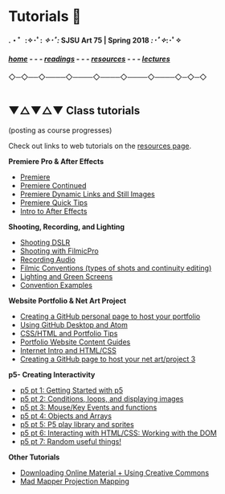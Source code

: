 
# Tutorials 📝

#### .・゜:✧･ﾟ: *✧･ﾟ:* SJSU Art 75 | Spring 2018 *:･ﾟ✧*:･ﾟ✧

#### ***[home](..) - - - [readings](../readings) - - - [resources](/resources) - - - [lectures](/..lectures)***
 ◇─◇──◇────◇────◇────◇────◇────◇─◇─◇
 <br> <br>

## ▼△▼△▼ Class tutorials

(posting as course progresses)

Check out links to web tutorials on the [resources page](../resources).


**Premiere Pro & After Effects**
* [Premiere](01_Premiere)
* [Premiere Continued](01b_PremiereContinued)
* [Premiere Dynamic Links and Still Images](01c_PremiereDynamicLinks)
* [Premiere Quick Tips](01d_PremiereQuickTips)
* [Intro to After Effects](01e_afterEffects)

**Shooting, Recording, and Lighting**
* [Shooting DSLR](02a_shootingDSLR)
* [Shooting with FilmicPro](02b_shootingFilmicPro)
* [Recording Audio](02c_recordingAudio)
* [Filmic Conventions (types of shots and continuity editing)](02d_filmicConventions)
* [Lighting and Green Screens](02f_lightingAndGreenScreen)
* [Convention Examples](02e_ConventionExamples)

**Website Portfolio & Net Art Project**
* [Creating a GitHub personal page to host your portfolio](03a_gitHubPageSetup)
* [Using GitHub Desktop and Atom](03b_gitHubDesktop-atom)
* [CSS/HTML and Portfolio Tips](03c_finalTouches_portfolioTips)
* [Portfolio Website Content Guides](03f_WebPortfolio_Content)
* [Internet Intro and HTML/CSS](03d_Internet_HTML_CSS)
* [Creating a GitHub page to host your net art/project 3](03e_NetArtSetup)

**p5- Creating Interactivity**
* [p5 pt 1: Getting Started with p5](05a_p5_1_gettingStarted)
* [p5 pt 2: Conditions, loops, and displaying images](05b_p5_2_conditionals-loops-images)
* [p5 pt 3: Mouse/Key Events and functions](05c_p5_3_eventsAndFunctions)
* [p5 pt 4: Objects and Arrays](05d_p5_4_objectsAndArrays)
* [p5 pt 5: P5 play library and sprites](05e_p5_5_p5Play-sprites)
* [p5 pt 6: Interacting with HTML/CSS: Working with the DOM](05f_p5_6_workingWithDOM)
* [p5 pt 7: Random useful things!](05g_p5_7_randomUsefulThings)

**Other Tutorials**
* [Downloading Online Material + Using Creative Commons](Creative_Commons)
* [Mad Mapper Projection Mapping](04a_MadMapper)
